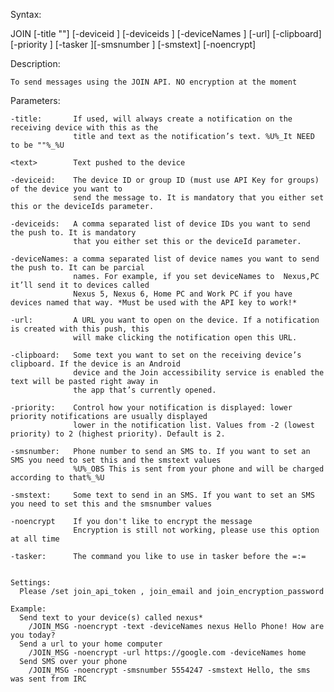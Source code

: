 Syntax:

JOIN [-title "<text>"] [-deviceid <device id>] [-deviceids <device id>] [-deviceNames <text>] [-url] [-clipboard] 
     [-priority <number>] [-tasker <text>][-smsnumber <number>] [-smstext] [-noencrypt] <text>

Description:

    To send messages using the JOIN API. NO encryption at the moment

Parameters:

    -title:       If used, will always create a notification on the receiving device with this as the 
                  title and text as the notification’s text. %U%_It NEED to be ""%_%U 
    
    <text>        Text pushed to the device

    -deviceid:    The device ID or group ID (must use API Key for groups) of the device you want to 
                  send the message to. It is mandatory that you either set this or the deviceIds parameter.

    -deviceids:   A comma separated list of device IDs you want to send the push to. It is mandatory 
                  that you either set this or the deviceId parameter.

    -deviceNames: a comma separated list of device names you want to send the push to. It can be parcial 
                  names. For example, if you set deviceNames to  Nexus,PC it’ll send it to devices called 
                  Nexus 5, Nexus 6, Home PC and Work PC if you have devices named that way. *Must be used with the API key to work!*

    -url:         A URL you want to open on the device. If a notification is created with this push, this 
                  will make clicking the notification open this URL.

    -clipboard:   Some text you want to set on the receiving device’s clipboard. If the device is an Android 
                  device and the Join accessibility service is enabled the text will be pasted right away in 
                  the app that’s currently opened.

    -priority:    Control how your notification is displayed: lower priority notifications are usually displayed 
                  lower in the notification list. Values from -2 (lowest priority) to 2 (highest priority). Default is 2.

    -smsnumber:   Phone number to send an SMS to. If you want to set an SMS you need to set this and the smstext values
                  %U%_OBS This is sent from your phone and will be charged according to that%_%U
    
    -smstext:     Some text to send in an SMS. If you want to set an SMS you need to set this and the smsnumber values

    -noencrypt    If you don't like to encrypt the message 
                  Encryption is still not working, please use this option at all time

    -tasker:      The command you like to use in tasker before the =:=
    
    
    Settings:
      Please /set join_api_token , join_email and join_encryption_password
                  
    Example:
      Send text to your device(s) called nexus*
        /JOIN_MSG -noencrypt -text -deviceNames nexus Hello Phone! How are you today?
      Send a url to your home computer
        /JOIN_MSG -noencrypt -url https://google.com -deviceNames home
      Send SMS over your phone 
        /JOIN_MSG -noencrypt -smsnumber 5554247 -smstext Hello, the sms was sent from IRC 
